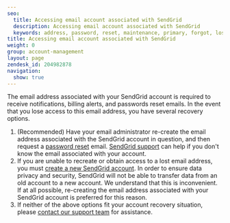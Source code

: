 ```yaml
---
seo:
  title: Accessing email account associated with SendGrid
  description: Accessing email account associated with SendGrid
  keywords: address, password, reset, maintenance, primary, forgot, lost, left
title: Accessing email account associated with SendGrid
weight: 0
group: account-management
layout: page
zendesk_id: 204982878
navigation:
  show: true
---
```


The email address associated with your SendGrid account is required to receive notifications, billing alerts, and passwords reset emails. In the event that you lose access to this email address, you have several recovery options.

1. (Recommended) Have your email administrator re-create the email address associated with the SendGrid account in question, and then request a [password reset]({{root_url}}/ui/account-and-settings/resetting-your-username-and-password/) email. [SendGrid support](https://support.sendgrid.com/hc/en-us) can help if you don't know the email associated with your account.
2. If you are unable to recreate or obtain access to a lost email address, you must [create a new SendGrid account](https://sendgrid.com/transactional-email/pricing). In order to ensure data privacy and security, SendGrid will not be able to transfer data from an old account to a new account. We understand that this is inconvenient. If at all possible, re-creating the email address associated with your SendGrid account is preferred for this reason.
3. If neither of the above options fit your account recovery situation, please [contact our support team](https://support.sendgrid.com/hc/en-us) for assistance.

